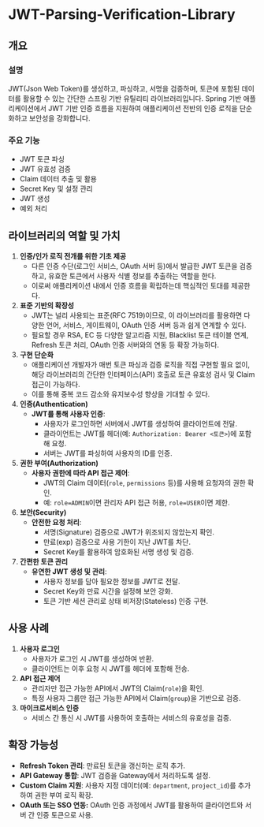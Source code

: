 # JWT-Parsing-Verification-Library

## 개요

### 설명
JWT(Json Web Token)를 생성하고, 파싱하고, 서명을 검증하며, 토큰에 포함된 데이터를 활용할 수 있는 간단한 스프링 기반 유틸리티 라이브러리입니다. Spring 기반 애플리케이션에서 JWT 기반 인증 흐름을 지원하여 애플리케이션 전반의 인증 로직을 단순화하고 보안성을 강화합니다.

### 주요 기능

- JWT 토큰 파싱
- JWT 유효성 검증
- Claim 데이터 추출 및 활용
- Secret Key 및 설정 관리
- JWT 생성
- 예외 처리

## 라이브러리의 역할 및 가치

1. **인증/인가 로직 전개를 위한 기초 제공**
    - 다른 인증 수단(로그인 서비스, OAuth 서버 등)에서 발급한 JWT 토큰을 검증하고, 유효한 토큰에서 사용자 식별 정보를 추출하는 역할을 한다.
    - 이로써 애플리케이션 내에서 인증 흐름을 확립하는데 핵심적인 토대를 제공한다.
2. **표준 기반의 확장성**
    - JWT는 널리 사용되는 표준(RFC 7519)이므로, 이 라이브러리를 활용하면 다양한 언어, 서비스, 게이트웨이, OAuth 인증 서버 등과 쉽게 연계할 수 있다.
    - 필요할 경우 RSA, EC 등 다양한 알고리즘 지원, Blacklist 토큰 테이블 연계, Refresh 토큰 처리, OAuth 인증 서버와의 연동 등 확장 가능하다.
3. **구현 단순화**
    - 애플리케이션 개발자가 매번 토큰 파싱과 검증 로직을 직접 구현할 필요 없이, 해당 라이브러리의 간단한 인터페이스(API) 호출로 토큰 유효성 검사 및 Claim 접근이 가능하다.
    - 이를 통해 중복 코드 감소와 유지보수성 향상을 기대할 수 있다.
4. **인증(Authentication)**
    - **JWT를 통해 사용자 인증**:
        - 사용자가 로그인하면 서버에서 JWT를 생성하여 클라이언트에 전달.
        - 클라이언트는 JWT를 헤더(예: `Authorization: Bearer <토큰>`)에 포함해 요청.
        - 서버는 JWT를 파싱하여 사용자의 ID를 인증.
5. **권한 부여(Authorization)**
    - **사용자 권한에 따라 API 접근 제어**:
        - JWT의 Claim 데이터(`role`, `permissions` 등)를 사용해 요청자의 권한 확인.
        - 예: `role=ADMIN`이면 관리자 API 접근 허용, `role=USER`이면 제한.
6. **보안(Security)**
    - **안전한 요청 처리**:
        - 서명(Signature) 검증으로 JWT가 위조되지 않았는지 확인.
        - 만료(exp) 검증으로 사용 기한이 지난 JWT를 차단.
        - Secret Key를 활용하여 암호화된 서명 생성 및 검증.
7. **간편한 토큰 관리**
    - **유연한 JWT 생성 및 관리**:
        - 사용자 정보를 담아 필요한 정보를 JWT로 전달.
        - Secret Key와 만료 시간을 설정해 보안 강화.
        - 토큰 기반 세션 관리로 상태 비저장(Stateless) 인증 구현.

## **사용 사례**

1. **사용자 로그인**
    - 사용자가 로그인 시 JWT를 생성하여 반환.
    - 클라이언트는 이후 요청 시 JWT를 헤더에 포함해 전송.
2. **API 접근 제어**
    - 관리자만 접근 가능한 API에서 JWT의 Claim(`role`)을 확인.
    - 특정 사용자 그룹만 접근 가능한 API에서 Claim(`group`)을 기반으로 검증.
3. **마이크로서비스 인증**
    - 서비스 간 통신 시 JWT를 사용하여 호출하는 서비스의 유효성을 검증.

## **확장 가능성**

- **Refresh Token 관리**: 만료된 토큰을 갱신하는 로직 추가.
- **API Gateway 통합**: JWT 검증을 Gateway에서 처리하도록 설정.
- **Custom Claim 지원**: 사용자 지정 데이터(예: `department`, `project_id`)를 추가하여 권한 부여 로직 확장.
- **OAuth 또는 SSO 연동:** OAuth 인증 과정에서 JWT를 활용하여 클라이언트와 서버 간 인증 토큰으로 사용.

